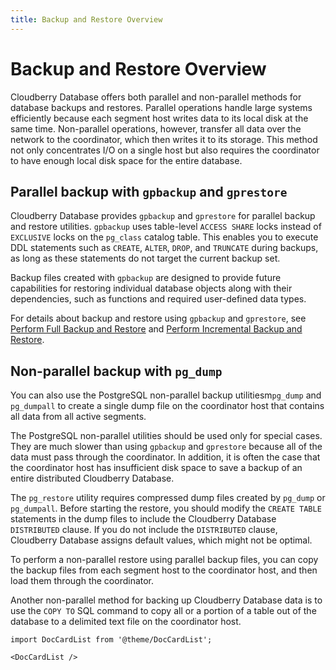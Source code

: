 ```yaml
---
title: Backup and Restore Overview
---
```


# Backup and Restore Overview

Cloudberry Database offers both parallel and non-parallel methods for database backups and restores. Parallel operations handle large systems efficiently because each segment host writes data to its local disk at the same time. Non-parallel operations, however, transfer all data over the network to the coordinator, which then writes it to its storage. This method not only concentrates I/O on a single host but also requires the coordinator to have enough local disk space for the entire database.

## Parallel backup with `gpbackup` and `gprestore`

Cloudberry Database provides `gpbackup` and `gprestore` for parallel backup and restore utilities. `gpbackup` uses table-level `ACCESS SHARE` locks instead of `EXCLUSIVE` locks on the `pg_class` catalog table. This enables you to execute DDL statements such as `CREATE`, `ALTER`, `DROP`, and `TRUNCATE` during backups, as long as these statements do not target the current backup set.

Backup files created with `gpbackup` are designed to provide future capabilities for restoring individual database objects along with their dependencies, such as functions and required user-defined data types.

For details about backup and restore using `gpbackup` and `gprestore`, see [Perform Full Backup and Restore](/docs/sys-admin/backup-and-restore/perform-full-backup-and-restore.md) and [Perform Incremental Backup and Restore](/docs/sys-admin/backup-and-restore/perform-incremental-backup-and-restore.md).

## Non-parallel backup with `pg_dump`

You can also use the PostgreSQL non-parallel backup utilitiesm`pg_dump` and `pg_dumpall` to create a single dump file on the coordinator host that contains all data from all active segments.

The PostgreSQL non-parallel utilities should be used only for special cases. They are much slower than using `gpbackup` and `gprestore` because all of the data must pass through the coordinator. In addition, it is often the case that the coordinator host has insufficient disk space to save a backup of an entire distributed Cloudberry Database.

The `pg_restore` utility requires compressed dump files created by `pg_dump` or `pg_dumpall`. Before starting the restore, you should modify the `CREATE TABLE` statements in the dump files to include the Cloudberry Database `DISTRIBUTED` clause. If you do not include the `DISTRIBUTED` clause, Cloudberry Database assigns default values, which might not be optimal.

To perform a non-parallel restore using parallel backup files, you can copy the backup files from each segment host to the coordinator host, and then load them through the coordinator.

Another non-parallel method for backing up Cloudberry Database data is to use the `COPY TO` SQL command to copy all or a portion of a table out of the database to a delimited text file on the coordinator host.

```mdx-code-block
import DocCardList from '@theme/DocCardList';

<DocCardList />
```
